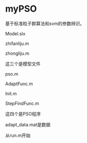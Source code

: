 # myPSO
基于标准粒子群算法和svm的参数辨识。

Model.slx

zhifanliju.m

zhongliju.m

这三个是模型文件

pso.m

AdaptFunc.m

Init.m

StepFindFunc.m

这四个是PSO程序

adapt_data.mat是数据

从run.m开始